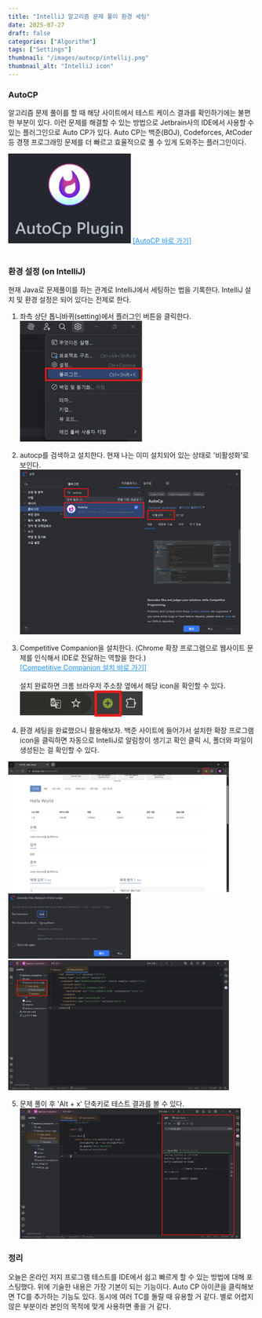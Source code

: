 ```yaml
---
title: "IntelliJ 알고리즘 문제 풀이 환경 세팅"
date: 2025-07-27
draft: false
categories: ["Algorithm"]
tags: ["Settings"]
thumbnail: "/images/autocp/intellij.png"
thumbnail_alt: "IntelliJ icon"  
---
```


### AutoCP
알고리즘 문제 풀이를 할 때 해당 사이트에서 테스트 케이스 결과를 확인하기에는 불편한 부분이 있다.
이런 문제를 해결할 수 있는 방법으로 Jetbrain사의 IDE에서 사용할 수 있는 플러그인으로 Auto CP가 있다.
Auto CP는 백준(BOJ), Codeforces, AtCoder 등 경쟁 프로그래밍 문제를 더 빠르고 효율적으로 풀 수 있게 도와주는 플러그인이다.

<img src="/images/autocp/autocp.png" alt="auto cp" width="250" />
<a href="https://pushpavel.github.io/AutoCp/" target="_blank" rel="noopener noreferrer" style="color: #1e90ff;">[AutoCP 바로 가기] 
</a><br><br>

### 환경 설정 (on IntelliJ)
현재 Java로 문제풀이를 하는 관계로 IntelliJ에서 세팅하는 법을 기록한다.
IntelliJ 설치 및 환경 설정은 되어 있다는 전제로 한다.

1. 좌측 상단 톱니바퀴(setting)에서 플러그인 버튼을 클릭한다.
<img src="/images/autocp/setting_plugin.png" alt="settting to plugin" width="250" /><br>

2. autocp를 검색하고 설치한다. 현재 나는 이미 설치되어 있는 상태로 '비활성화'로 보인다.  
<img src="/images/autocp/down_autocp.png" alt="settting to plugin" width="450" /><br>

3. Competitive Companion을 설치한다. (Chrome 확장 프로그램으로 웹사이트 문제를 인식해서 IDE로 전달하는 역할을 한다.)
<br><a href="https://chromewebstore.google.com/detail/competitive-companion/cjnmckjndlpiamhfimnnjmnckgghkjbl" target="_blank" rel="noopener noreferrer" style="color: #1e90ff;">[Competitive Companion 설치 바로 가기] 
</a><br><br>
설치 완료하면 크롬 브라우저 주소창 옆에서 해당 icon을 확인할 수 있다.
<img src="/images/autocp/competitive.png" alt="competitive" width="250" /><br>

4. 환경 세팅을 완료했으니 활용해보자.
백준 사이트에 들어가서 설치한 확장 프로그램 icon을 클릭하면 자동으로 IntelliJ로 알림창이 생기고 확인 클릭 시, 폴더와 파일이 생성된는 걸 확인할 수 있다.
<img src="/images/autocp/online_judge.png" alt="online_judge" width="450" />
<img src="/images/autocp/generate_files.png" alt="generate_files" width="250" />
<img src="/images/autocp/load_online_judgement.png" alt="load_online_judgement" width="450" /><br>

5. 문제 풀이 후 'Alt + x' 단축키로 테스트 결과를 볼 수 있다.
<img src="/images/autocp/result.png" alt="result" width="450" /><br>

### 정리
오늘은 온라인 저지 프로그램 테스트를 IDE에서 쉽고 빠르게 할 수 있는 방법에 대해 포스팅했다. 위에 기술한 내용은 가장 기본이 되는 기능이다. Auto CP 아이콘을 클릭해보면 TC를 추가하는 기능도 있다. 동시에 여러 TC를 돌릴 때 유용할 거 같다. 별로 어렵지 않은 부분이라 본인의 목적에 맞게 사용하면 좋을 거 같다.

